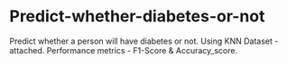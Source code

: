 # Predict-whether-diabetes-or-not
Predict whether a person will have diabetes or not.
Using KNN
Dataset - attached.
Performance metrics - F1-Score & Accuracy_score.
